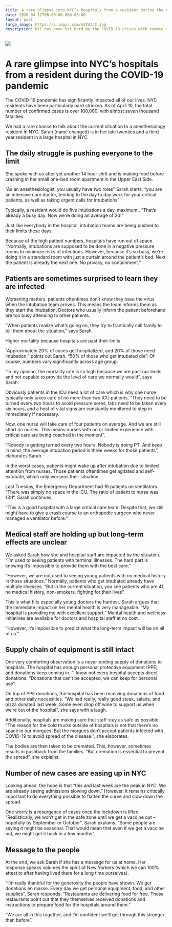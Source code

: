 ```yaml
---
title: A rare glimpse into NYC’s hospitals from a resident during the COVID-19 pandemic
date: 2020-04-12T08:00:00.000-08:00
layout: post
large_image: https://i.imgur.com/eVZdJcC.jpg
description: NYC has been hit hard by the COVID-19 crises with remote studying and learning implement several weeks ago. Read this medical resident's first account of what is going on.
---
```


<img class="img-fluid" src="https://i.imgur.com/eVZdJcC.jpg">

# A rare glimpse into NYC’s hospitals from a resident during the COVID-19 pandemic

The COVID-19 pandemic has significantly impacted all of our lives. NYC residents have been particularly hard stricken. As of April 10, the total number of confirmed cases is over 100,000, with almost seven thousand fatalities.

We had a rare chance to talk about the current situation to a anesthesiology resident in NYC. Sarah (name changed) is in her late twenties and a third year resident in a large hospital in NYC.

## The daily struggle is pushing everyone to the limit

She spoke with us after  yet another 14 hour shift and is making food before crashing in her small one-bed room apartment in the Upper East Side. 

“As an anesthesiologist, you usually have two roles” Sarah starts, “you are an intensive care doctor, tending to the day to day work for your critical patients, as well as taking urgent calls for intubations”

Typically, a resident would do five intubations a day, maximum.. “That’s already a busy day. Now we’re doing an average of 20!” 

Just like everybody in the hospital, intubation teams are being pushed to their limits these days.

Because of the high patient numbers, hospitals have run out of space. “Normally, intubations are supposed to be done in a negative pressure rooms to minimize risks of infections. However, because it’s so busy, we’re doing it in a standard room with just a curtain around the patient’s bed. Next the patient is already the next one. No privacy, no containment.”

## Patients are sometimes surprised to learn they are infected

Worsening matters, patients oftentimes don’t know they have the virus when the intubation team arrives. This means the team informs them as they start the intubation. Doctors who usually inform the patient beforehand are too busy attending to other patients. 

“When patients realize what’s going on, they try to frantically call family to tell them about the situation,” says Sarah. 

Higher mortality because hospitals are past their limits

“Approximately 20% of cases get hospitalized, and 20% of those need intubation,” points out Sarah. “50% of those who get intubated die”. Of course, numbers vary significantly across age group. 

“In my opinion, the mortality rate is so high because we are past our limits and not capable to provide the level of care we normally would”, says Sarah.

Obviously patients in the ICU need a lot of care which is why one nurse typically only takes care of no more than two ICU patients. 
“They need to be turned every two hours to avoid pressure sores, labs need to be taken every six hours, and a host of vital signs are constantly monitored to step in immediately if necessary. 

Now, one nurse will take care of four patients on average. And we are still short on nurses. This means nurses with no or limited experience with critical care are being coached in the moment”.

“Nobody is getting turned every two hours. Nobody is doing PT. And keep in mind, the average intubation period is three weeks for those patients”, elaborates Sarah.

In the worst cases, patients might wake up after intubation due to limited attention from nurses. Those patients oftentimes get agitated and self-extubate, which only worsens their situation. 

Last Tuesday, the Emergency Department had 16 patients on ventilators. “There was simply no space in the ICU. The ratio of patient to nurse was 13:1”, Sarah continues. 

“This is a good hospital with a large critical care team. Despite that, we still might have to give a crash course to an orthopedic surgeon who never managed a ventilator before.”

## Medical staff are holding up but long-term effects are unclear

We asked Sarah how she and hospital staff are impacted by the situation.
“I’m used to seeing patients with terminal illnesses. The hard part is knowing it’s impossible to provide them with the best care.” 

“However, we are not used to seeing young patients with no medical history in those situations.” Normally, patients who get intubated already have multiple illnesses. “But in the current situation, you see patients who are 41, no medical history, non-smokers, fighting for their lives”.

This is what hits especially young doctors the hardest. Sarah argues that the immediate impact on her mental health is very manageable. “My hospital is providing me with excellent support.” Mental health and wellness initiatives are available for doctors and hospital staff at no cost.

“However, it’s impossible to predict what the long-term impact will be on all of us.” 

## Supply chain of equipment is still intact

One very comforting observation is a never-ending supply of donations to hospitals. The hospital has enough personal protective equipment (PPE) and donations keep coming in. “I know not every hospital accepts direct donations. “Donations that can’t be accepted, we can keep for personal use”.

On top of PPE donations, the hospital has been receiving donations of food and other daily necessities. “We had really, really good steak, salads, and pizza donated last week. Some even drop off wine to support us when we’re out of the hospital”, she says with a laugh. 

Additionally, hospitals are making sure that staff stay as safe as possible. “The reason for the cold trucks outside of hospitals is not that there’s no space in our morgues. But the morgues don’t accept patients infected with COVID-19 to avoid spread of the disease.”, she elaborates.

The bodies are then taken to be cremated. This, however, sometimes results in pushback from the families. “But cremation is essential to prevent the spread”, she explains. 


## Number of new cases are easing up in NYC

Looking ahead, the hope is that “this and last week are the peak in NYC. We are already seeing admissions slowing down.” However, it remains critically important to do everything possible to flatten the curve and slow down the spread.

One worry is a resurgence of cases once the lockdown is lifted. ”Realistically, we won’t get in the safe zone until we get a vaccine out – hopefully by September or October”, Sarah explains. “Some people are saying it might be seasonal. That would mean that even if we get a vaccine out, we might get it back in a few months”.

## Message to the people

At the end, we ask Sarah if she has a message for us at home. Her response speaks volumes the spirit of New Yorkers (which we can 100% attest to after having lived there for a long time ourselves).

“I’m really thankful for the generosity the people have shown. We get donations en masse. Every day we get personal equipment, food, and other supplies”, Sarah responds. “Restaurants are delivering food for free. Those restaurants point out that they themselves received donations and instructions to prepare food for the hospitals around them.”

“We are all in this together, and I’m confident we’ll get through this stronger than before”.
